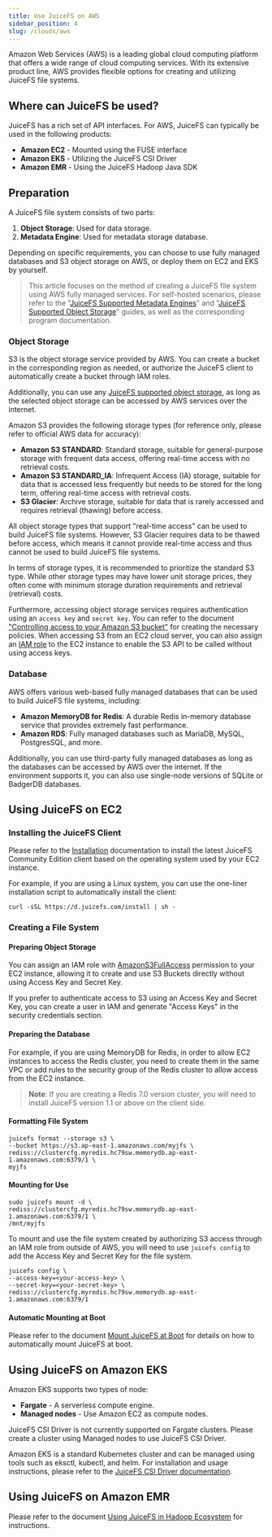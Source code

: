 ```yaml
---
title: Use JuiceFS on AWS
sidebar_position: 4
slug: /clouds/aws
---
```


Amazon Web Services (AWS) is a leading global cloud computing platform that offers a wide range of cloud computing services. With its extensive product line, AWS provides flexible options for creating and utilizing JuiceFS file systems.

## Where can JuiceFS be used?

JuiceFS has a rich set of API interfaces. For AWS, JuiceFS can typically be used in the following products:

- **Amazon EC2** - Mounted using the FUSE interface
- **Amazon EKS** - Utilizing the JuiceFS CSI Driver
- **Amazon EMR** - Using the JuiceFS Hadoop Java SDK

## Preparation

A JuiceFS file system consists of two parts:

1. **Object Storage**: Used for data storage.
2. **Metadata Engine**: Used for metadata storage database.

Depending on specific requirements, you can choose to use fully managed databases and S3 object storage on AWS, or deploy them on EC2 and EKS by yourself.

> This article focuses on the method of creating a JuiceFS file system using AWS fully managed services. For self-hosted scenarios, please refer to the "[JuiceFS Supported Metadata Engines](../guide/how_to_set_up_metadata_engine.md)" and "[JuiceFS Supported Object Storage](../guide/how_to_set_up_object_storage.md)" guides, as well as the corresponding program documentation.

### Object Storage

S3 is the object storage service provided by AWS. You can create a bucket in the corresponding region as needed, or authorize the JuiceFS client to automatically create a bucket through IAM roles.

Additionally, you can use any [JuiceFS supported object storage](../guide/how_to_set_up_object_storage.md), as long as the selected object storage can be accessed by AWS services over the internet.

Amazon S3 provides the following storage types (for reference only, please refer to official AWS data for accuracy):

- **Amazon S3 STANDARD**: Standard storage, suitable for general-purpose storage with frequent data access, offering real-time access with no retrieval costs.
- **Amazon S3 STANDARD_IA**: Infrequent Access (IA) storage, suitable for data that is accessed less frequently but needs to be stored for the long term, offering real-time access with retrieval costs.
- **S3 Glacier**: Archive storage, suitable for data that is rarely accessed and requires retrieval (thawing) before access.

All object storage types that support "real-time access" can be used to build JuiceFS file systems. However, S3 Glacier requires data to be thawed before access, which means it cannot provide real-time access and thus cannot be used to build JuiceFS file systems.

In terms of storage types, it is recommended to prioritize the standard S3 type. While other storage types may have lower unit storage prices, they often come with minimum storage duration requirements and retrieval (retrieval) costs.

Furthermore, accessing object storage services requires authentication using an `access key` and `secret key`. You can refer to the document ["Controlling access to your Amazon S3 bucket"](https://docs.aws.amazon.com/AmazonS3/latest/userguide/walkthrough1.html) for creating the necessary policies. When accessing S3 from an EC2 cloud server, you can also assign an [IAM role](https://docs.aws.amazon.com/IAM/latest/UserGuide/id_roles.html) to the EC2 instance to enable the S3 API to be called without using access keys.

### Database

AWS offers various web-based fully managed databases that can be used to build JuiceFS file systems, including:

- **Amazon MemoryDB for Redis**: A durable Redis in-memory database service that provides extremely fast performance.
- **Amazon RDS**: Fully managed databases such as MariaDB, MySQL, PostgresSQL, and more.

Additionally, you can use third-party fully managed databases as long as the databases can be accessed by AWS over the internet. If the environment supports it, you can also use single-node versions of SQLite or BadgerDB databases.

## Using JuiceFS on EC2

### Installing the JuiceFS Client

Please refer to the [Installation](../getting-started/installation.md) documentation to install the latest JuiceFS Community Edition client based on the operating system used by your EC2 instance.

For example, if you are using a Linux system, you can use the one-liner installation script to automatically install the client:

```shell
curl -sSL https://d.juicefs.com/install | sh -
```

### Creating a File System

#### Preparing Object Storage

You can assign an IAM role with [AmazonS3FullAccess](https://us-east-1.console.aws.amazon.com/iamv2/home?region=ap-east-1#/policies/details/arn%3Aaws%3Aiam%3A%3Aaws%3Apolicy%2FAmazonS3FullAccess) permission to your EC2 instance, allowing it to create and use S3 Buckets directly without using Access Key and Secret Key.

If you prefer to authenticate access to S3 using an Access Key and Secret Key, you can create a user in IAM and generate "Access Keys" in the security credentials section.

#### Preparing the Database

For example, if you are using MemoryDB for Redis, in order to allow EC2 instances to access the Redis cluster, you need to create them in the same VPC or add rules to the security group of the Redis cluster to allow access from the EC2 instance.

> **Note**: If you are creating a Redis 7.0 version cluster, you will need to install JuiceFS version 1.1 or above on the client side.

#### Formatting File System

```shell
juicefs format --storage s3 \
--bucket https://s3.ap-east-1.amazonaws.com/myjfs \
rediss://clustercfg.myredis.hc79sw.memorydb.ap-east-1.amazonaws.com:6379/1 \
myjfs
```

#### Mounting for Use

```shell
sudo juicefs mount -d \
rediss://clustercfg.myredis.hc79sw.memorydb.ap-east-1.amazonaws.com:6379/1 \
/mnt/myjfs
```

To mount and use the file system created by authorizing S3 access through an IAM role from outside of AWS, you will need to use `juicefs config` to add the Access Key and Secret Key for the file system.

```shell
juicefs config \
--access-key=<your-access-key> \
--secret-key=<your-secret-key> \
rediss://clustercfg.myredis.hc79sw.memorydb.ap-east-1.amazonaws.com:6379/1
```

#### Automatic Mounting at Boot

Please refer to the document [Mount JuiceFS at Boot](../administration/mount_at_boot.md) for details on how to automatically mount JuiceFS at boot.

## Using JuiceFS on Amazon EKS

Amazon EKS supports two types of node:

- **Fargate** - A serverless compute engine.
- **Managed nodes** - Use Amazon EC2 as compute nodes.

JuiceFS CSI Driver is not currently supported on Fargate clusters. Please create a cluster using Managed nodes to use JuiceFS CSI Driver.

Amazon EKS is a standard Kubernetes cluster and can be managed using tools such as eksctl, kubectl, and helm. For installation and usage instructions, please refer to the [JuiceFS CSI Driver documentation](https://juicefs.com/docs/zh/csi/getting_started).

## Using JuiceFS on Amazon EMR

Please refer to the document [Using JuiceFS in Hadoop Ecosystem](../deployment/hadoop_java_sdk.md) for instructions.
